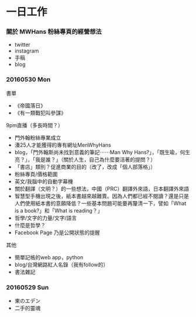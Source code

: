 # 一日工作

### 關於 MWHans 粉絲專頁的經營想法

- twitter
- instagram
- 手稿
- blog


### 20160530 Mon

書單
- 《帝國落日》
- 《有一類戰犯叫參謀》

9pm直播（多長時間？）
- 門外翰粉絲專業成立
- 湊25人才能獲得的專有網址MenWhyHans
- blog，「門外翰斯尚未找到意義的筆記⋯⋯Man Why Hans?」，「既生瑜，何生亮？」，「我是誰？」（關於人生，自己為什麼要活著的提問？）
- 「書店」類別？促進商業的目的（改了，改成「個人部落格」）
- 粉絲專頁/價格範圍
- 英文/我腦中的自動字幕機
- 關於翻譯（文明？）的一些想法，中國（PRC）翻譯外來語，日本翻譯外來語
- 智慧型手機出現之後，紙本書越來越難賣。因為人們都已經不閱讀？還是只是人們使用紙本書的意願降低？一些基本問題可能要再釐清一下，譬如「What is a book?」和「What is reading？」
- 哲學/文字的力量/文字/語言
- 什麼是哲學？
- Facebook Page 乃是公開狀態的提醒

其他
- 簡單記帳的web app，python
- blog/台灣網路紅人名錄（我有follow的）
- 書法雜記


### 20160529 Sun

- 東のエデン
- 二手的靈魂
